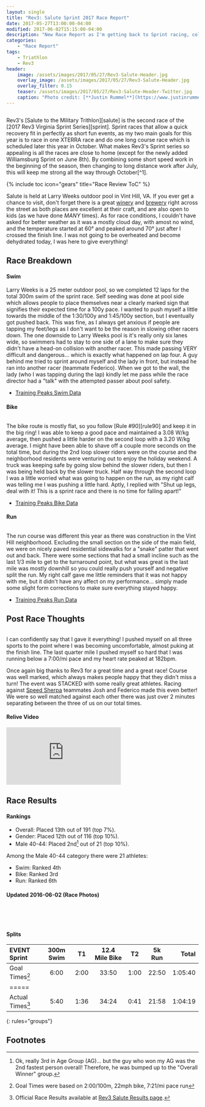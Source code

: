 ```yaml
---
layout: single
title: "Rev3: Salute Sprint 2017 Race Report"
date: 2017-05-27T13:00:00-04:00
modified: 2017-06-02T15:15:00-04:00
description: "New Race Report as I'm getting back to Sprint racing, collecting more hardware, all for the Rev3 VA Sprint Series!"
categories:
    - "Race Report"
tags:
    - Triathlon
    - Rev3
header:
    image: /assets/images/2017/05/27/Rev3-Salute-Header.jpg            # Twitter (use 'overlay_image')
    overlay_image: /assets/images/2017/05/27/Rev3-Salute-Header.jpg    # Article header at 2048x768
    overlay_filter: 0.15
    teaser: /assets/images/2017/05/27/Rev3-Salute-Header-Twitter.jpg   # Shrink image to 575x216
    caption: "Photo credit: [**Justin Rummel**](https://www.justinrummel.com)"
---
```


<p class="align-left"><a href="{{ site.url }}/assets/images/2017/05/27/Rev3-Salute-LG-2.jpg"><img src="{{ site.url }}/assets/images/2017/05/27/Rev3-Salute-SM-2.jpg" alt="" /></a></p>Rev3's [Salute to the Military Trithlon][salute] is the second race of the [2017 Rev3 Virginia Sprint Series][sprint].  Sprint races that allow a quick recovery fit in perfectly as short fun events, as my two main goals for this year is to race in one XTERRA race and do one long course race which is scheduled later this year in October.  What makes Rev3's Sprint series so appealing is all the races are close to home (except for the newly added Williamsburg Sprint on June 8th).  By combining some short speed work in the beginning of the season, then changing to long distance work after July, this will keep me strong all the way through October[^1].

<!-- Table of Contents -->
{% include toc icon="gears" title="Race Review ToC" %}

Salute is held at Larry Weeks outdoor pool in Vint Hill, VA.  If you ever get a chance to visit, don't forget there is a great [winery][wine] and [brewery][beer] right across the street as both places are excellent at their craft, and are also open to kids (as we have done *MANY* times).  As for race conditions, I couldn't have asked for better weather as it was a mostly cloud day, with amost no wind, and the temperature started at 60&deg; and peaked around 70&deg; just after I crossed the finish line.  I was not going to be overheated and become dehydrated today, I was here to give everything!


Race Breakdown
---

#### Swim

Larry Weeks is a 25 meter outdoor pool, so we completed 12 laps for the total 300m swim of the sprint race.  Self seeding was done at pool side which allows people to place themselves near a clearly marked sign that signifies their expected time for a 100y pace.  I wanted to push myself a little towards the middle of the 1:30/100y and 1:45/100y section, but I eventually got pushed back.  This was fine, as I always get anxious if people are tapping my feet/legs as I don't want to be the reason in slowing other racers down.  The one downside to Larry Weeks pool is it's really only six lanes wide, so swimmers had to stay to one side of a lane to make sure they didn't have a head-on collision with another racer.  This made passing VERY difficult and dangerous... which is exactly what happened on lap four.  A guy behind me tried to sprint around myself and the lady in front, but instead he ran into another racer (teammate Federico).  When we got to the wall, the lady (who I was tapping during the lap) kindly let me pass while the race director had a "talk" with the attempted passer about pool safety.

- [Training Peaks Swim Data](http://tpks.ws/yYliI)

#### Bike

<p class="align-right"><a href="{{ site.url }}/assets/images/2017/05/27/Rev3-Salute-LG-1.jpg"><img src="{{ site.url }}/assets/images/2017/05/27/Rev3-Salute-SM-1.jpg" alt="" /></a></p>The bike route is mostly flat, so you follow [Rule #90][rule90] and keep it in the big ring!  I was able to keep a good pace and maintained a 3.08 W/kg average, then pushed a little harder on the second loop with a 3.20 W/kg average.  I might have been able to shave off a couple more seconds on the total time, but during the 2nd loop slower riders were on the course and the neighborhood residents were venturing out to enjoy the holiday weekend.  A truck was keeping safe by going slow behind the slower riders, but then I was being held back by the slower truck.  Half way through the second loop I was a little worried what was going to happen on the run, as my right calf was telling me I was pushing a little hard.  Aptly, I replied with "Shut up legs, deal with it!  This is a sprint race and there is no time for falling apart!"

<!--
#### Strava Ride Activity
<div class="embed-container embed-container-16x9">
    <iframe src='https://www.strava.com/activities/1007920001/embed/169fecf4b6100f1f9cb18a0a1c734b3d096dd7fc' frameborder='0' scrolling='no' allowtransparency webkitAllowFullScreen mozallowfullscreen allowFullScreen></iframe>
</div>
-->

- [Training Peaks Bike Data](http://tpks.ws/5wjkn)

#### Run

<p class="align-left"><a href="{{ site.url }}/assets/images/2017/05/27/Rev3-Salute-LG-4.jpg"><img src="{{ site.url }}/assets/images/2017/05/27/Rev3-Salute-SM-4.jpg" alt="" /></a></p>The run course was different this year as there was construction in the Vint Hill neighborhood.  Excluding the small section on the side of the main field, we were on nicely paved residential sidewalks for a "snake" patter that went out and back.  There were some sections that had a small incline such as the last 1/3 mile to get to the turnaround point, but what was great is the last mile was mostly downhill so you could really push yourself and negative split the run.  My right calf gave me little reminders that it was not happy with me, but it didn't have any affect on my performance... simply made some slight form corrections to make sure everything stayed happy.

<!--
#### Strava Run Activity
<div class="embed-container embed-container-16x9">
    <iframe src='https://www.strava.com/activities/1007919960/embed/8f621625419d05dc31f2a322a7553d686fd38e11' frameborder='0' scrolling='no' allowtransparency webkitAllowFullScreen mozallowfullscreen allowFullScreen></iframe>
</div>
-->

- [Training Peaks Run Data](http://tpks.ws/pJPdK)


Post Race Thoughts
---

<p class="align-right"><a href="{{ site.url }}/assets/images/2017/05/27/Rev3-Salute-LG-5.jpg"><img src="{{ site.url }}/assets/images/2017/05/27/Rev3-Salute-SM-5.jpg" alt="" /></a></p>I can confidently say that I gave it everything!  I pushed myself on all three sports to the point where I was becoming uncomfortable, almost puking at the finish line.  The last quarter mile I pushed myself so hard that I was running below a 7:00/mi pace and my heart rate peaked at 182bpm.

Once again big thanks to Rev3 for a great time and a great race!  Course was well marked, which always makes people happy that they didn't miss a turn!  The event was STACKED with some really great athletes.  Racing against [Speed Sherpa][ss] teammates Josh and Federico made this even better!  We were so well matched against each other there was just over 2 minutes separating between the three of us on our total times.

#### Relive Video
<div class="embed-container embed-container-16x9">
    <iframe src='https://www.relive.cc/view/1007920001/embed?x-ref=sc' frameborder='0' scrolling='no' allowtransparency webkitAllowFullScreen mozallowfullscreen allowFullScreen></iframe>
</div>


Race Results
---

#### Rankings

- Overall: Placed 13th out of 191 (top 7%).
- Gender: Placed 12th out of 116 (top 10%).
- Male 40-44: Placed 2nd[^2] out of 21 (top 10%).

Among the Male 40-44 category there were 21 athletes:

- Swim: Ranked 4th
- Bike: Ranked 3rd
- Run: Ranked 6th


#### Updated 2016-06-02 (Race Photos)

<figure class="fourth">
<a href="{{ site.url }}/assets/images/2017/05/27/Salute/141381-038-035h.jpg"><img src="{{ site.url }}/assets/images/2017/05/27/Salute/141381-038-035t.jpg" alt="" /></a>
<a href="{{ site.url }}/assets/images/2017/05/27/Salute/141381-038-036h.jpg"><img src="{{ site.url }}/assets/images/2017/05/27/Salute/141381-038-036t.jpg" alt="" /></a>
<a href="{{ site.url }}/assets/images/2017/05/27/Salute/141381-039-001h.jpg"><img src="{{ site.url }}/assets/images/2017/05/27/Salute/141381-039-001t.jpg" alt="" /></a>
<a href="{{ site.url }}/assets/images/2017/05/27/Salute/141381-042-007h.jpg"><img src="{{ site.url }}/assets/images/2017/05/27/Salute/141381-042-007t.jpg" alt="" /></a>
</figure>
<figure class="fourth">
<a href="{{ site.url }}/assets/images/2017/05/27/Salute/141381-042-018h.jpg"><img src="{{ site.url }}/assets/images/2017/05/27/Salute/141381-042-018t.jpg" alt="" /></a>
<a href="{{ site.url }}/assets/images/2017/05/27/Salute/141381-042-029h.jpg"><img src="{{ site.url }}/assets/images/2017/05/27/Salute/141381-042-029t.jpg" alt="" /></a>
<a href="{{ site.url }}/assets/images/2017/05/27/Salute/141381-043-004h.jpg"><img src="{{ site.url }}/assets/images/2017/05/27/Salute/141381-043-004t.jpg" alt="" /></a>
<a href="{{ site.url }}/assets/images/2017/05/27/Salute/141381-012-003h.jpg"><img src="{{ site.url }}/assets/images/2017/05/27/Salute/141381-012-003t.jpg" alt="" /></a>
</figure>


#### Splits

| EVENT Sprint       | 300m Swim    | T1   | 12.4 Mile Bike | T2   | 5k Run   | Total       |
|:-------------------|:------------:|:----:|:--------------:|:----:|:--------:|------------:|
| Goal Times[^3]     | 6:00         | 2:00 | 33:50          | 1:00 | 22:50    | 1:05:40     |
|=====
| Actual Times[^4]   | 5:40         | 1:36 | 34:24          | 0:41 | 21:58    | 1:04:19     |
{: rules="groups"}


Footnotes
---

[^1]: I've noticed a trend that I get tired of training/racing in September.  This year will be a mental challenge along with a physical challenge.
[^2]: Ok, really 3rd in Age Group (AG)... but the guy who won my AG was the 2nd fastest person overall!  Therefore, he was bumped up to the "Overall Winner" group.
[^3]: Goal Times were based on 2:00/100m, 22mph bike, 7:21/mi pace run
[^4]: Official Race Results available at [Rev3 Salute Results page][event_results].

[salute]: http://rev3tri.com/salute-tri/
[sprint]: http://rev3tri.com/#series-events
[wine]: http://www.vinthillcraftwinery.com
[beer]: https://www.oldbusthead.com
[rule90]: http://www.velominati.com/the-rules/#90
[ss]: http://www.speedsherpa.com
[event_results]: http://timing.rev3tri.com/mobile/athlete-results/E7B90FB8-12FD-4BE5-BE80-23AF221CC82A/1/144
